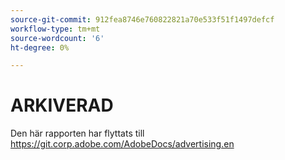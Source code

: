 ```yaml
---
source-git-commit: 912fea8746e760822821a70e533f51f1497defcf
workflow-type: tm+mt
source-wordcount: '6'
ht-degree: 0%

---
```

# ARKIVERAD

Den här rapporten har flyttats till <https://git.corp.adobe.com/AdobeDocs/advertising.en>
